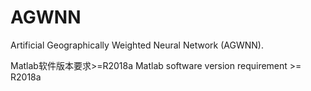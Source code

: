 # AGWNN
Artificial Geographically Weighted Neural Network (AGWNN).

Matlab软件版本要求>=R2018a
Matlab software version requirement >= R2018a
